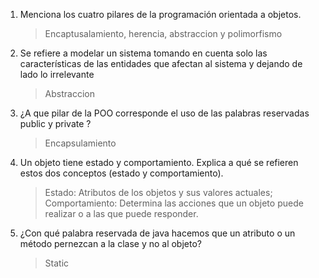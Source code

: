 1. Menciona los cuatro pilares de la programación orientada a objetos.
    > Encaptusalamiento, herencia, abstraccion y polimorfismo

1. Se refiere a modelar un sistema tomando en cuenta solo las características de las entidades que afectan al sistema y dejando de lado lo irrelevante
    > Abstraccion

1. ¿A que pilar de la POO corresponde el uso de las palabras reservadas public y private ?
    > Encapsulamiento

1. Un objeto tiene estado y comportamiento. Explica a qué se refieren estos dos conceptos (estado y comportamiento).
    > Estado: Atributos de los objetos y sus valores actuales; Comportamiento: Determina las acciones que un objeto puede realizar o a las que puede responder.

1. ¿Con qué palabra reservada de java hacemos que un atributo o un método pernezcan a la clase y no al objeto?
    > Static

